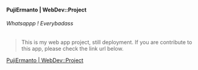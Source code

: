 #### PujiErmanto | WebDev::Project  
###### Whatsappp ! Everybadass  

<blockquote>
    This is my web app project, still deployment. If you are contribute to this app, please check the link url below. 
</blockquote>  

<a href="https://pujiermanto.herokuapp.com">PujiErmanto | WebDev::Project</a>